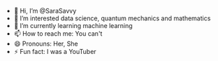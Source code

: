 - 👋 Hi, I’m @SaraSavvy
- 👀 I’m interested data science, quantum mechanics and mathematics 
- 🌱 I’m currently learning machine learning 
- 📫 How to reach me: You can't 
- 😄 Pronouns: Her, She
- ⚡ Fun fact: I was a YouTuber 

<!---
SaraSavvy/SaraSavvy is a ✨ special ✨ repository because its `README.md` (this file) appears on your GitHub profile.
You can click the Preview link to take a look at your changes.
--->
